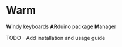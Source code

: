 # Warm
**W**indy keyboards **AR**duino package **M**anager

TODO - Add installation and usage guide
